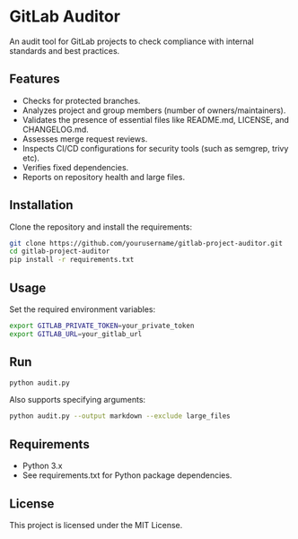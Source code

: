 # GitLab Auditor

An audit tool for GitLab projects to check compliance with internal standards and best practices.

## Features

- Checks for protected branches.
- Analyzes project and group members (number of owners/maintainers).
- Validates the presence of essential files like README.md, LICENSE, and CHANGELOG.md.
- Assesses merge request reviews.
- Inspects CI/CD configurations for security tools (such as semgrep, trivy etc).
- Verifies fixed dependencies.
- Reports on repository health and large files.

## Installation

Clone the repository and install the requirements:

```bash
git clone https://github.com/yourusername/gitlab-project-auditor.git
cd gitlab-project-auditor
pip install -r requirements.txt
```

## Usage
Set the required environment variables:

```bash
export GITLAB_PRIVATE_TOKEN=your_private_token
export GITLAB_URL=your_gitlab_url
```

## Run

```bash
python audit.py
```

Also supports specifying arguments:

```bash
python audit.py --output markdown --exclude large_files
```

## Requirements
- Python 3.x
- See requirements.txt for Python package dependencies.

## License
This project is licensed under the MIT License.
